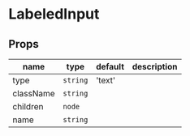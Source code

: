 # LabeledInput

## Props

|name|type|default|description|
|----|----|-------|-----------|
|type|`string`|'text'||
|className|`string`|||
|children|`node`|||
|name|`string`|||


